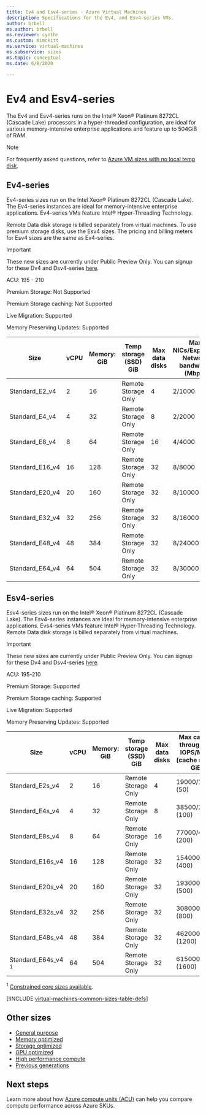 ```yaml
---
title: Ev4 and Esv4-series - Azure Virtual Machines
description: Specifications for the Ev4, and Esv4-series VMs.
author: brbell
ms.author: brbell
ms.reviewer: cynthn
ms.custom: mimckitt
ms.service: virtual-machines
ms.subservice: sizes
ms.topic: conceptual
ms.date: 6/8/2020

---
```


# Ev4 and Esv4-series

The Ev4 and Esv4-series runs on the Intel&reg; Xeon&reg; Platinum 8272CL (Cascade Lake) processors in a hyper-threaded configuration, are ideal for various memory-intensive enterprise applications and feature up to 504GiB of RAM.

> [!NOTE]
> For frequently asked questions, refer to  [Azure VM sizes with no local temp disk](azure-vms-no-temp-disk.md).

## Ev4-series

Ev4-series sizes run on the Intel Xeon&reg; Platinum 8272CL (Cascade Lake). The Ev4-series instances are ideal for memory-intensive enterprise applications. Ev4-series VMs feature Intel&reg; Hyper-Threading Technology.

Remote Data disk storage is billed separately from virtual machines. To use premium storage disks, use the Esv4 sizes. The pricing and billing meters for Esv4 sizes are the same as Ev4-series.

> [!IMPORTANT]
> These new sizes are currently under Public Preview Only. You can signup for these Dv4 and Dsv4-series [here](https://forms.office.com/Pages/ResponsePage.aspx?id=v4j5cvGGr0GRqy180BHbR_Y3toRKxchLjARedqtguBRURE1ZSkdDUzg1VzJDN0cwWUlKTkcyUlo5Mi4u). 

ACU: 195 - 210

Premium Storage:  Not Supported

Premium Storage caching:  Not Supported

Live Migration: Supported

Memory Preserving Updates: Supported

| Size | vCPU | Memory: GiB | Temp storage (SSD) GiB | Max data disks | Max NICs/Expected Network bandwidth (Mbps) |
|---|---|---|---|---|---|
| Standard_E2_v4  | 2 | 16   | Remote Storage Only | 4 | 2/1000  |
| Standard_E4_v4  | 4 | 32  | Remote Storage Only | 8 | 2/2000  |
| Standard_E8_v4  | 8 | 64 | Remote Storage Only | 16 | 4/4000 |
| Standard_E16_v4 | 16 | 128 | Remote Storage Only | 32 | 8/8000 |
| Standard_E20_v4 | 20 | 160 | Remote Storage Only | 32 | 8/10000 |
| Standard_E32_v4 | 32 | 256 | Remote Storage Only | 32 | 8/16000 |
| Standard_E48_v4 | 48 | 384 | Remote Storage Only | 32 | 8/24000 |
| Standard_E64_v4 | 64 | 504 | Remote Storage Only | 32| 8/30000 |


## Esv4-series

Esv4-series sizes run on the Intel&reg; Xeon&reg; Platinum 8272CL (Cascade Lake). The Esv4-series instances are ideal for memory-intensive enterprise applications. Evs4-series VMs feature Intel&reg; Hyper-Threading Technology. Remote Data disk storage is billed separately from virtual machines.

> [!IMPORTANT]
> These new sizes are currently under Public Preview Only. You can signup for these Dv4 and Dsv4-series [here](https://forms.office.com/Pages/ResponsePage.aspx?id=v4j5cvGGr0GRqy180BHbR_Y3toRKxchLjARedqtguBRURE1ZSkdDUzg1VzJDN0cwWUlKTkcyUlo5Mi4u). 

ACU: 195-210

Premium Storage:  Supported

Premium Storage caching:  Supported

Live Migration: Supported

Memory Preserving Updates: Supported

| Size | vCPU | Memory: GiB | Temp storage (SSD) GiB | Max data disks | Max cached throughput: IOPS/MBps (cache size in GiB) | Max uncached disk throughput: IOPS/MBps | Max NICs/Expected Network bandwidth (Mbps) |
|---|---|---|---|---|---|---|---|
| Standard_E2s_v4  | 2 | 16  | Remote Storage Only | 4 | 19000/120 (50) | 3200/48 | 2/1000  |
| Standard_E4s_v4  | 4 | 32  | Remote Storage Only | 8 | 38500/242 (100) | 6400/96 | 2/2000  |
| Standard_E8s_v4  | 8 | 64  | Remote Storage Only | 16 | 77000/485 (200) | 12800/192 | 4/4000 |
| Standard_E16s_v4 | 16 | 128 | Remote Storage Only | 32 | 154000/968 (400) | 25600/384 | 8/8000 |
| Standard_E20s_v4 | 20 | 160 | Remote Storage Only | 32 | 193000/1211 (500) | 32000/480  | 8/10000 |
| Standard_E32s_v4 | 32 | 256 | Remote Storage Only | 32 | 308000/1936 (800) | 51200/768  | 8/16000 |
| Standard_E48s_v4 | 48 | 384 | Remote Storage Only | 32 | 462000/2904 (1200) | 76800/1152 | 8/24000 |
| Standard_E64s_v4 <sup>1</sup> | 64 | 504| Remote Storage Only | 32 | 615000/3872 (1600) | 80000/1200 | 8/30000 |

<sup>1</sup> [Constrained core sizes available](https://docs.microsoft.com/azure/virtual-machines/windows/constrained-vcpu).

[!INCLUDE [virtual-machines-common-sizes-table-defs](../../includes/virtual-machines-common-sizes-table-defs.md)]

## Other sizes

- [General purpose](sizes-general.md)
- [Memory optimized](sizes-memory.md)
- [Storage optimized](sizes-storage.md)
- [GPU optimized](sizes-gpu.md)
- [High performance compute](sizes-hpc.md)
- [Previous generations](sizes-previous-gen.md)

## Next steps

Learn more about how [Azure compute units (ACU)](acu.md) can help you compare compute performance across Azure SKUs.
